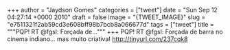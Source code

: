 
+++
author = "Jaydson Gomes"
categories = ["tweet"]
date = "Sun Sep 12 04:27:14 +0000 2010"
draft = false
image = "{TWEET_IMAGE}"
slug = "e7511321f2ab59cd3e608bff98b7bcb8a066677d"
tags = ["tweet"]
title = """PQP! RT @fgsl: Forçada de..."""
+++
PQP! RT @fgsl: Forçada de barra no cinema indiano... mas muito criativa! http://tinyurl.com/237cqk8
